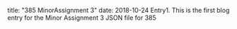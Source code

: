 title: "385 MinorAssignment 3"
date: 2018-10-24
Entry1.
This is the first blog entry for the Minor Assignment 3
JSON file for 385
